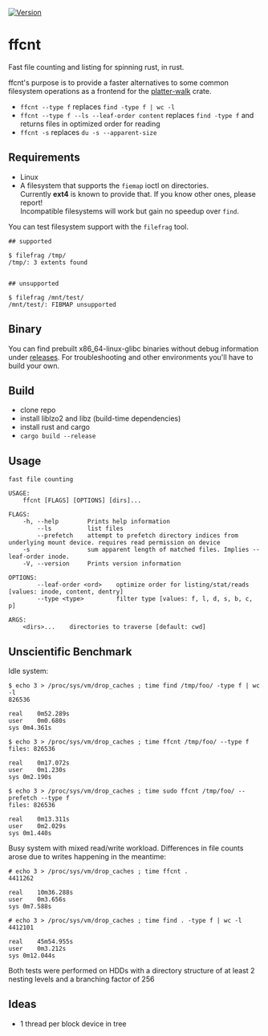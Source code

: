 [![Version](https://img.shields.io/crates/v/ffcnt.svg)](https://crates.io/crates/ffcnt)

# ffcnt 

Fast file counting and listing for spinning rust, in rust.

ffcnt's purpose is to provide a faster alternatives to some common filesystem operations as a frontend for the [platter-walk](https://github.com/the8472/platter-walk) crate.


* `ffcnt --type f` replaces `find -type f | wc -l`
* `ffcnt --type f --ls --leaf-order content` replaces `find -type f` and returns files in optimized order for reading 
* `ffcnt -s` replaces `du -s --apparent-size`



## Requirements

* Linux
* A filesystem that supports the `fiemap` ioctl on directories.<br>
Currently **ext4** is known to provide that. If you know other ones, please report!<br>
Incompatible filesystems will work but gain no speedup over `find`.


You can test filesystem support with the `filefrag` tool.  

```
## supported

$ filefrag /tmp/
/tmp/: 3 extents found


## unsupported

$ filefrag /mnt/test/
/mnt/test/: FIBMAP unsupported
```

## Binary

You can find prebuilt x86_64-linux-glibc binaries without debug information under [releases](../../releases).
For troubleshooting and other environments you'll have to build your own.

## Build

* clone repo
* install liblzo2 and libz (build-time dependencies) 
* install rust and cargo
* `cargo build --release`

## Usage

```
fast file counting

USAGE:
    ffcnt [FLAGS] [OPTIONS] [dirs]...

FLAGS:
    -h, --help        Prints help information
        --ls          list files
        --prefetch    attempt to prefetch directory indices from underlying mount device. requires read permission on device
    -s                sum apparent length of matched files. Implies --leaf-order inode.
    -V, --version     Prints version information

OPTIONS:
        --leaf-order <ord>    optimize order for listing/stat/reads [values: inode, content, dentry]
        --type <type>         filter type [values: f, l, d, s, b, c, p]

ARGS:
    <dirs>...    directories to traverse [default: cwd]
```

## Unscientific Benchmark

Idle system:

```
$ echo 3 > /proc/sys/vm/drop_caches ; time find /tmp/foo/ -type f | wc -l
826536

real	0m52.289s
user	0m0.680s
sys	0m4.361s

$ echo 3 > /proc/sys/vm/drop_caches ; time ffcnt /tmp/foo/ --type f
files: 826536

real	0m17.072s
user	0m1.230s
sys	0m2.190s

$ echo 3 > /proc/sys/vm/drop_caches ; time sudo ffcnt /tmp/foo/ --prefetch --type f
files: 826536

real	0m13.311s
user	0m2.029s
sys	0m1.440s
```

Busy system with mixed read/write workload. Differences in file counts arose due to writes happening in the meantime:

```
# echo 3 > /proc/sys/vm/drop_caches ; time ffcnt . 
4411262

real	10m36.288s
user	0m3.656s
sys	0m7.588s

# echo 3 > /proc/sys/vm/drop_caches ; time find . -type f | wc -l
4412101

real	45m54.955s
user	0m3.212s
sys	0m12.044s
```

Both tests were performed on HDDs with a directory structure of at least 2 nesting levels and a branching factor of 256 




## Ideas

* 1 thread per block device in tree
